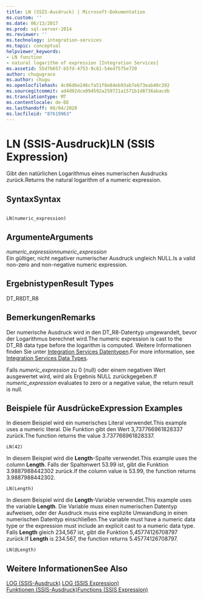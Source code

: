 ```yaml
---
title: LN (SSIS-Ausdruck) | Microsoft-Dokumentation
ms.custom: ''
ms.date: 06/13/2017
ms.prod: sql-server-2014
ms.reviewer: ''
ms.technology: integration-services
ms.topic: conceptual
helpviewer_keywords:
- LN function
- natural logarithm of expression [Integration Services]
ms.assetid: 55d7b657-b5fd-4753-9c81-54ed7575e720
author: chugugrace
ms.author: chugu
ms.openlocfilehash: 4c06d6e246cfa51f8e84eb93ab7eb73eab40c392
ms.sourcegitcommit: ad4d92dce894592a259721a1571b1d8736abacdb
ms.translationtype: MT
ms.contentlocale: de-DE
ms.lasthandoff: 08/04/2020
ms.locfileid: "87619963"
---
```

# <a name="ln-ssis-expression"></a><span data-ttu-id="042c1-102">LN (SSIS-Ausdruck)</span><span class="sxs-lookup"><span data-stu-id="042c1-102">LN (SSIS Expression)</span></span>
  <span data-ttu-id="042c1-103">Gibt den natürlichen Logarithmus eines numerischen Ausdrucks zurück.</span><span class="sxs-lookup"><span data-stu-id="042c1-103">Returns the natural logarithm of a numeric expression.</span></span>  
  
## <a name="syntax"></a><span data-ttu-id="042c1-104">Syntax</span><span class="sxs-lookup"><span data-stu-id="042c1-104">Syntax</span></span>  
  
```  
  
LN(numeric_expression)  
```  
  
## <a name="arguments"></a><span data-ttu-id="042c1-105">Argumente</span><span class="sxs-lookup"><span data-stu-id="042c1-105">Arguments</span></span>  
 <span data-ttu-id="042c1-106">*numeric_expression*</span><span class="sxs-lookup"><span data-stu-id="042c1-106">*numeric_expression*</span></span>  
 <span data-ttu-id="042c1-107">Ein gültiger, nicht negativer numerischer Ausdruck ungleich NULL.</span><span class="sxs-lookup"><span data-stu-id="042c1-107">Is a valid non-zero and non-negative numeric expression.</span></span>  
  
## <a name="result-types"></a><span data-ttu-id="042c1-108">Ergebnistypen</span><span class="sxs-lookup"><span data-stu-id="042c1-108">Result Types</span></span>  
 <span data-ttu-id="042c1-109">DT_R8</span><span class="sxs-lookup"><span data-stu-id="042c1-109">DT_R8</span></span>  
  
## <a name="remarks"></a><span data-ttu-id="042c1-110">Bemerkungen</span><span class="sxs-lookup"><span data-stu-id="042c1-110">Remarks</span></span>  
 <span data-ttu-id="042c1-111">Der numerische Ausdruck wird in den DT_R8-Datentyp umgewandelt, bevor der Logarithmus berechnet wird.</span><span class="sxs-lookup"><span data-stu-id="042c1-111">The numeric expression is cast to the DT_R8 data type before the logarithm is computed.</span></span> <span data-ttu-id="042c1-112">Weitere Informationen finden Sie unter [Integration Services Datentypen](../data-flow/integration-services-data-types.md).</span><span class="sxs-lookup"><span data-stu-id="042c1-112">For more information, see [Integration Services Data Types](../data-flow/integration-services-data-types.md).</span></span>  
  
 <span data-ttu-id="042c1-113">Falls *numeric_expression* zu 0 (null) oder einem negativen Wert ausgewertet wird, wird als Ergebnis NULL zurückgegeben.</span><span class="sxs-lookup"><span data-stu-id="042c1-113">If *numeric_expression* evaluates to zero or a negative value, the return result is null.</span></span>  
  
## <a name="expression-examples"></a><span data-ttu-id="042c1-114">Beispiele für Ausdrücke</span><span class="sxs-lookup"><span data-stu-id="042c1-114">Expression Examples</span></span>  
 <span data-ttu-id="042c1-115">In diesem Beispiel wird ein numerisches Literal verwendet.</span><span class="sxs-lookup"><span data-stu-id="042c1-115">This example uses a numeric literal.</span></span> <span data-ttu-id="042c1-116">Die Funktion gibt den Wert 3,737766961828337 zurück.</span><span class="sxs-lookup"><span data-stu-id="042c1-116">The function returns the value 3.737766961828337.</span></span>  
  
```  
LN(42)  
```  
  
 <span data-ttu-id="042c1-117">In diesem Beispiel wird die **Length**-Spalte verwendet.</span><span class="sxs-lookup"><span data-stu-id="042c1-117">This example uses the column **Length**.</span></span> <span data-ttu-id="042c1-118">Falls der Spaltenwert 53.99 ist, gibt die Funktion 3.9887988442302 zurück.</span><span class="sxs-lookup"><span data-stu-id="042c1-118">If the column value is 53.99, the function returns 3.9887988442302.</span></span>  
  
```  
LN(Length)   
```  
  
 <span data-ttu-id="042c1-119">In diesem Beispiel wird die **Length**-Variable verwendet.</span><span class="sxs-lookup"><span data-stu-id="042c1-119">This example uses the variable **Length**.</span></span> <span data-ttu-id="042c1-120">Die Variable muss einen numerischen Datentyp aufweisen, oder der Ausdruck muss eine explizite Umwandlung in einen numerischen Datentyp einschließen.</span><span class="sxs-lookup"><span data-stu-id="042c1-120">The variable must have a numeric data type or the expression must include an explicit cast to a numeric data type.</span></span> <span data-ttu-id="042c1-121">Falls **Length** gleich 234,567 ist, gibt die Funktion 5,45774126708797 zurück.</span><span class="sxs-lookup"><span data-stu-id="042c1-121">If **Length** is 234.567, the function returns 5.45774126708797.</span></span>  
  
```  
LN(@Length)   
```  
  
## <a name="see-also"></a><span data-ttu-id="042c1-122">Weitere Informationen</span><span class="sxs-lookup"><span data-stu-id="042c1-122">See Also</span></span>  
 <span data-ttu-id="042c1-123">[LOG &#40;SSIS-Ausdruck&#41;](log-ssis-expression.md) </span><span class="sxs-lookup"><span data-stu-id="042c1-123">[LOG &#40;SSIS Expression&#41;](log-ssis-expression.md) </span></span>  
 [<span data-ttu-id="042c1-124">Funktionen &#40;SSIS-Ausdruck&#41;</span><span class="sxs-lookup"><span data-stu-id="042c1-124">Functions &#40;SSIS Expression&#41;</span></span>](functions-ssis-expression.md)  
  
  
